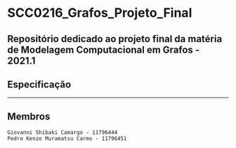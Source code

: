 # SCC0216_Grafos_Projeto_Final

## Repositório dedicado ao projeto final da matéria de Modelagem Computacional em Grafos - 2021.1


## Especificação


---
## Membros
    Giovanni Shibaki Camargo - 11796444
    Pedro Kenzo Muramatsu Carmo - 11796451
